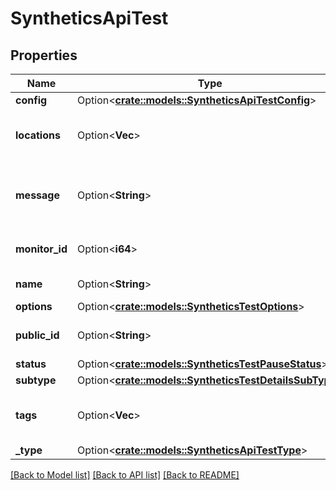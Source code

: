 # SyntheticsApiTest

## Properties

Name | Type | Description | Notes
------------ | ------------- | ------------- | -------------
**config** | Option<[**crate::models::SyntheticsApiTestConfig**](SyntheticsAPITestConfig.md)> |  | [optional]
**locations** | Option<**Vec<String>**> | Array of locations used to run the test. | [optional]
**message** | Option<**String**> | Notification message associated with the test. | [optional]
**monitor_id** | Option<**i64**> | The associated monitor ID. | [optional]
**name** | Option<**String**> | Name of the test. | [optional]
**options** | Option<[**crate::models::SyntheticsTestOptions**](SyntheticsTestOptions.md)> |  | [optional]
**public_id** | Option<**String**> | The public ID for the test. | [optional]
**status** | Option<[**crate::models::SyntheticsTestPauseStatus**](SyntheticsTestPauseStatus.md)> |  | [optional]
**subtype** | Option<[**crate::models::SyntheticsTestDetailsSubType**](SyntheticsTestDetailsSubType.md)> |  | [optional]
**tags** | Option<**Vec<String>**> | Array of tags attached to the test. | [optional]
**_type** | Option<[**crate::models::SyntheticsApiTestType**](SyntheticsAPITestType.md)> |  | [optional]

[[Back to Model list]](../README.md#documentation-for-models) [[Back to API list]](../README.md#documentation-for-api-endpoints) [[Back to README]](../README.md)


